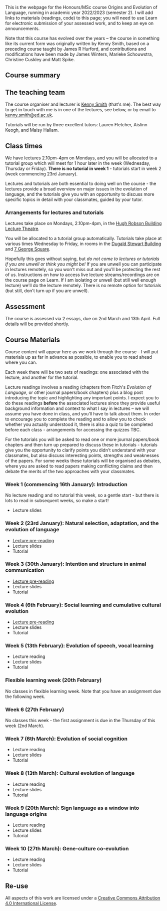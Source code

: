 
This is the webpage for the Honours/MSc course Origins and Evolution of Language, running in academic year 2022/2023 (semester 2). I will add links to materials (readings, code) to this page; you will need to use Learn for electronic submission of your assessed work, and to keep an eye on announcements.

Note that this course has evolved over the years – the course in something like its current form was originally written by Kenny Smith, based on a preceding course taught by James R Hurford, and contributions and modifications have been made by James Winters, Marieke Schouwstra, Christine Cuskley and Matt Spike.

## Course summary


## The teaching team

The course organiser and lecturer is [Kenny Smith](http://www.lel.ed.ac.uk/~kenny/) (that's me). The best way to get in touch with me is in one of the lectures, see below, or by email to [kenny.smith@ed.ac.uk](mailto:kenny.smith@ed.ac.uk).

Tutorials will be run by three excellent tutors: Lauren Fletcher, Aislinn Keogh, and Maisy Hallam. 

## Class times

We have lectures 2.10pm-4pm on Mondays, and you will be allocated to a tutorial group which will meet for 1 hour later in the week (Wednesday, Thursday or Friday). **There is no tutorial in week 1** - tutorials start in week 2 (week commencing 23rd January). 

Lectures and tutorials are both essential to doing well on the course - the lectures provide a broad overview on major issues in the evolution of language, and the tutorials give you with an opportunity to discuss more specific topics in detail with your classmates, guided by your tutor.

### Arrangements for lectures and tutorials
Lectures take place on Mondays, 2.10pm-4pm, in the [Hugh Robson Building Lecture Theatre](https://www.ed.ac.uk/maps/maps?building=0210). 

You will be allocated to a tutorial group automatically. Tutorials take place at various times Wednesday to Friday, in rooms in the [Dugald Stewart Building](https://www.ed.ac.uk/maps/maps?building=0283) and [7 George Square](https://www.ed.ac.uk/maps/maps?building=0209).

Hopefully this goes without saying, but *do not come to lectures or tutorials if you are unwell or think you might be!* If you are unwell you can participate in lectures remotely, so you won't miss out and you'll be protecting the rest of us. Instructions on how to access live lecture streams/recordings are on the course page on Learn. If I am isolating or unwell (but still well enough lecture) we'll do the lecture remotely. There is no remote option for tutorials (but still, don't turn up if you are unwell).

## Assessment

The course is assessed via 2 essays, due on 2nd March and 13th April. Full details will be provided shortly.

## Course Materials

Course content will appear here as we work through the course - I will put materials up as far in advance as possible, to enable you to read ahead where you can.

Each week there will be two sets of readings: one associated with the lecture, and another for the tutorial.  

Lecture readings involves a reading (chapters from Fitch's *Evolution of Language*, or other journal papers/book chapters) plus a blog post introducing the topic and highlighting any important points. I expect you to do these readings **before** the associated lectures since they provide useful background information and context to what I say in lectures – we will assume you have done in class, and you’ll have to talk about them. In order to encourage you to complete the reading and to allow you to check whether you actually understood it, there is also a quiz to be completed before each class - arrangements for accessing the quizzes TBC.

For the tutorials you will be asked to read one or more journal papers/book chapters and then turn up prepared to discuss these in tutorials - tutorials give you the opportunity to clarify points you didn't understand with your classmates, but also discuss interesting points, strengths and weaknesses of the papers. For some weeks these tutorials will be organised as debates, where you are asked to read papers making conflicting claims and then debate the merits of the two approaches with your classmates.

### Week 1 (commencing 16th January): Introduction

No lecture reading and no tutorial this week, so a gentle start - but there is lots to read in subsequent weeks, so make a start!
- Lecture slides

### Week 2 (23rd January): Natural selection, adaptation, and the evolution of language

- [Lecture pre-reading](origins_reading_wk2.md)
- Lecture slides
- Tutorial

### Week 3 (30th January): Intention and structure in animal communication

- [Lecture pre-reading](origins_reading_wk3.md)
- Lecture slides
- Tutorial

### Week 4 (6th February): Social learning and cumulative cultural evolution

- [Lecture pre-reading](origins_reading_wk4.md)
- Lecture slides
- Tutorial

### Week 5 (13th February): Evolution of speech, vocal learning

- Lecture reading
- Lecture slides
- Tutorial

### Flexible learning week (20th February)

No classes in flexible learning week. Note that you have an assignment due the following week.

### Week 6 (27th February)

No classes this week - the first assignment is due in the Thursday of this week (2nd March).

### Week 7 (6th March): Evolution of social cognition

- Lecture reading
- Lecture slides
- Tutorial

### Week 8 (13th March): Cultural evolution of language

- Lecture reading
- Lecture slides
- Tutorial

### Week 9 (20th March): Sign language as a window into language origins

- Lecture reading
- Lecture slides
- Tutorial

### Week 10 (27th March): Gene-culture co-evolution

- Lecture reading
- Lecture slides
- Tutorial


## Re-use

All aspects of this work are licensed under a [Creative Commons Attribution 4.0 International License](http://creativecommons.org/licenses/by/4.0/).

